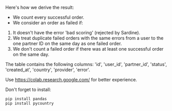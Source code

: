 Here's how we derive the result:
- We count every successful order.
- We consider an order as failed if:
1. It doesn't have the error 'bad scoring' (rejected by Sardine).
2. We treat duplicate failed orders with the same errors from a user to the one partner ID on the same day as one failed order.
3. We don't count a failed order if there was at least one successful order on the same day.


The table contains the following columns: 'id', 'user_id', 'partner_id', 'status', 'created_at', 'country', 'provider', 'error'.


Use https://colab.research.google.com/ for better experience.


Don't forget to install:
```
pip install pandas
pip install pycountry
```

